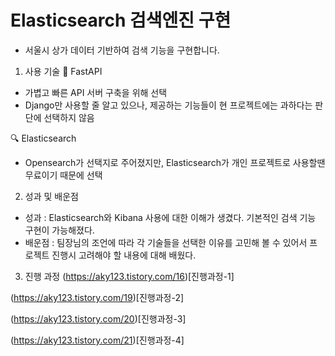 # Elasticsearch 검색엔진 구현
- 서울시 상가 데이터 기반하여 검색 기능을 구현합니다.

1. 사용 기술
🚀 FastAPI
- 가볍고 빠른 API 서버 구축을 위해 선택
- Django만 사용할 줄 알고 있으나, 제공하는 기능들이 현 프로젝트에는 과하다는 판단에 선택하지 않음

:mag: Elasticsearch
- Opensearch가 선택지로 주어졌지만, Elasticsearch가 개인 프로젝트로 사용할땐 무료이기 때문에 선택

2. 성과 및 배운점
- 성과 : Elasticsearch와 Kibana 사용에 대한 이해가 생겼다. 기본적인 검색 기능 구현이 가능해졌다.
- 배운점 : 팀장님의 조언에 따라 각 기술들을 선택한 이유를 고민해 볼 수 있어서 프로젝트 진행시 고려해야 할 내용에 대해 배웠다.

3. 진행 과정
(https://aky123.tistory.com/16)[진행과정-1]

(https://aky123.tistory.com/19)[진행과정-2]

(https://aky123.tistory.com/20)[진행과정-3]

(https://aky123.tistory.com/21)[진행과정-4]
